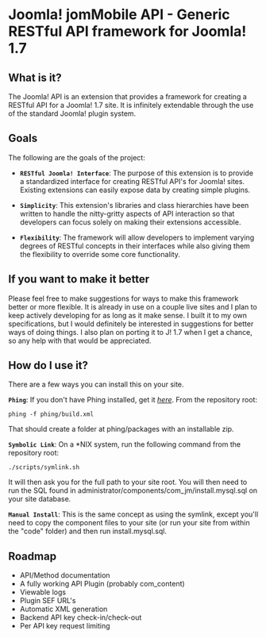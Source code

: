 Joomla! jomMobile API - Generic RESTful API framework for Joomla! 1.7
================================

What is it?
---------------------------------------
The Joomla! API is an extension that provides a framework for creating a RESTful API for a Joomla! 1.7 site.  It is infinitely extendable through the use of the standard Joomla! plugin system.

Goals
--------------

The following are the goals of the project:

* **`RESTful Joomla! Interface`**: The purpose of this extension is to provide a standardized interface for creating RESTful API's for Joomla! sites.  Existing extensions can easily expose data by creating simple plugins.

* **`Simplicity`**: This extension's libraries and class hierarchies have been written to handle the nitty-gritty aspects of API interaction so that developers can focus solely on making their extensions accessible.

* **`Flexibility`**: The framework will allow developers to implement varying degrees of RESTful concepts in their interfaces while also giving them the flexibility to override some core functionality.

If you want to make it better
-----------------------------
Please feel free to make suggestions for ways to make this framework better or more flexible.  It is already in use on a couple live sites and I plan to keep actively developing for as long as it make sense.  I built it to my own specifications, but I would definitely be interested in suggestions for better ways of doing things. I also plan on porting it to J! 1.7 when I get a chance, so any help with that would be appreciated.


How do I use it?
-----------------------------
There are a few ways you can install this on your site.

**`Phing`**: If you don't have Phing installed, get it *[here](http://phing.info/trac/)*. From the repository root:

	phing -f phing/build.xml
	
That should create a folder at phing/packages with an installable zip.

**`Symbolic Link`**: On a *NIX system, run the following command from the repository root:

	./scripts/symlink.sh
	
It will then ask you for the full path to your site root.  You will then need to run the SQL found in administrator/components/com_jm/install.mysql.sql on your site database.

**`Manual Install`**: This is the same concept as using the symlink, except you'll need to copy the component files to your site (or run your site from within the "code" folder) and then run install.mysql.sql.

Roadmap
-----------------------------
- API/Method documentation
- A fully working API Plugin (probably com_content)
- Viewable logs
- Plugin SEF URL's
- Automatic XML generation
- Backend API key check-in/check-out
- Per API key request limiting


